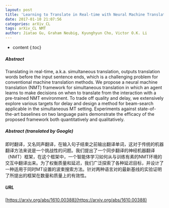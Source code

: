 ```yaml
---
layout: post
title: 'Learning to Translate in Real-time with Neural Machine Translation'
date: 2017-01-10 21:07:56
categories: arXiv_CL
tags: arXiv_CL NMT
author: Jiatao Gu, Graham Neubig, Kyunghyun Cho, Victor O.K. Li
---
```


* content
{:toc}

##### Abstract
Translating in real-time, a.k.a. simultaneous translation, outputs translation words before the input sentence ends, which is a challenging problem for conventional machine translation methods. We propose a neural machine translation (NMT) framework for simultaneous translation in which an agent learns to make decisions on when to translate from the interaction with a pre-trained NMT environment. To trade off quality and delay, we extensively explore various targets for delay and design a method for beam-search applicable in the simultaneous MT setting. Experiments against state-of-the-art baselines on two language pairs demonstrate the efficacy of the proposed framework both quantitatively and qualitatively.

##### Abstract (translated by Google)
即时翻译，又名同声翻译，在输入句子结束之前输出翻译单词，这对于传统的机器翻译方法来说是一个挑战性的问题。我们提出了一个同步翻译的神经机器翻译（NMT）框架，在这个框架中，一个智能体学习如何从与训练有素的NMT环境的交互中翻译出来。为了权衡质量和延迟，我们广泛探索了各种延迟目标，并设计了一种适用于同时MT设置的波束搜索方法。针对两种语言对的最新基线的实验证明了所提出的框架在数量和质量上的有效性。

##### URL
[https://arxiv.org/abs/1610.00388](https://arxiv.org/abs/1610.00388)

